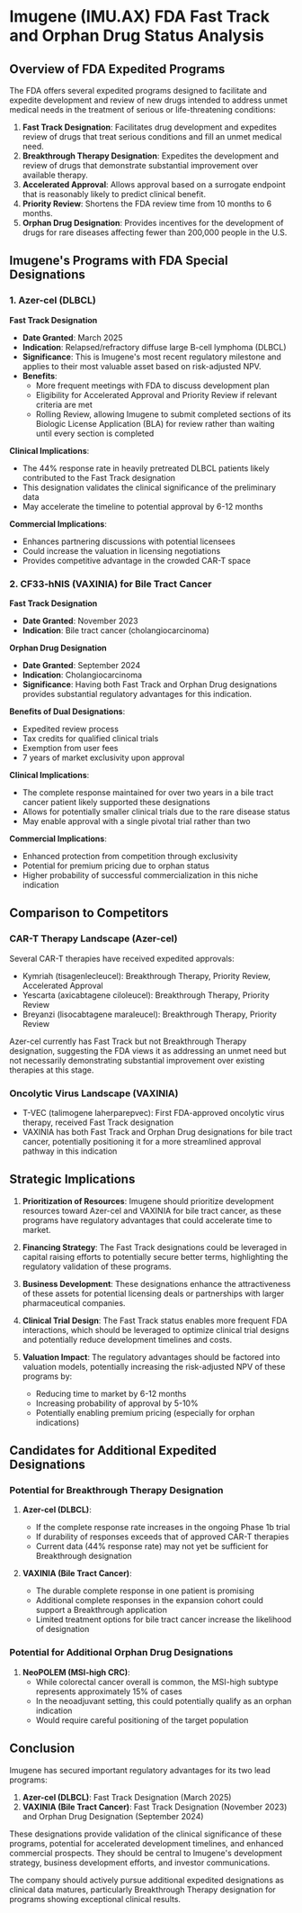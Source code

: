 # Imugene (IMU.AX) FDA Fast Track and Orphan Drug Status Analysis

## Overview of FDA Expedited Programs

The FDA offers several expedited programs designed to facilitate and expedite development and review of new drugs intended to address unmet medical needs in the treatment of serious or life-threatening conditions:

1. **Fast Track Designation**: Facilitates drug development and expedites review of drugs that treat serious conditions and fill an unmet medical need.
2. **Breakthrough Therapy Designation**: Expedites the development and review of drugs that demonstrate substantial improvement over available therapy.
3. **Accelerated Approval**: Allows approval based on a surrogate endpoint that is reasonably likely to predict clinical benefit.
4. **Priority Review**: Shortens the FDA review time from 10 months to 6 months.
5. **Orphan Drug Designation**: Provides incentives for the development of drugs for rare diseases affecting fewer than 200,000 people in the U.S.

## Imugene's Programs with FDA Special Designations

### 1. Azer-cel (DLBCL)

**Fast Track Designation**
- **Date Granted**: March 2025
- **Indication**: Relapsed/refractory diffuse large B-cell lymphoma (DLBCL)
- **Significance**: This is Imugene's most recent regulatory milestone and applies to their most valuable asset based on risk-adjusted NPV.
- **Benefits**:
  - More frequent meetings with FDA to discuss development plan
  - Eligibility for Accelerated Approval and Priority Review if relevant criteria are met
  - Rolling Review, allowing Imugene to submit completed sections of its Biologic License Application (BLA) for review rather than waiting until every section is completed

**Clinical Implications**:
- The 44% response rate in heavily pretreated DLBCL patients likely contributed to the Fast Track designation
- This designation validates the clinical significance of the preliminary data
- May accelerate the timeline to potential approval by 6-12 months

**Commercial Implications**:
- Enhances partnering discussions with potential licensees
- Could increase the valuation in licensing negotiations
- Provides competitive advantage in the crowded CAR-T space

### 2. CF33-hNIS (VAXINIA) for Bile Tract Cancer

**Fast Track Designation**
- **Date Granted**: November 2023
- **Indication**: Bile tract cancer (cholangiocarcinoma)

**Orphan Drug Designation**
- **Date Granted**: September 2024
- **Indication**: Cholangiocarcinoma
- **Significance**: Having both Fast Track and Orphan Drug designations provides substantial regulatory advantages for this indication.

**Benefits of Dual Designations**:
- Expedited review process
- Tax credits for qualified clinical trials
- Exemption from user fees
- 7 years of market exclusivity upon approval

**Clinical Implications**:
- The complete response maintained for over two years in a bile tract cancer patient likely supported these designations
- Allows for potentially smaller clinical trials due to the rare disease status
- May enable approval with a single pivotal trial rather than two

**Commercial Implications**:
- Enhanced protection from competition through exclusivity
- Potential for premium pricing due to orphan status
- Higher probability of successful commercialization in this niche indication

## Comparison to Competitors

### CAR-T Therapy Landscape (Azer-cel)

Several CAR-T therapies have received expedited approvals:
- Kymriah (tisagenlecleucel): Breakthrough Therapy, Priority Review, Accelerated Approval
- Yescarta (axicabtagene ciloleucel): Breakthrough Therapy, Priority Review
- Breyanzi (lisocabtagene maraleucel): Breakthrough Therapy, Priority Review

Azer-cel currently has Fast Track but not Breakthrough Therapy designation, suggesting the FDA views it as addressing an unmet need but not necessarily demonstrating substantial improvement over existing therapies at this stage.

### Oncolytic Virus Landscape (VAXINIA)

- T-VEC (talimogene laherparepvec): First FDA-approved oncolytic virus therapy, received Fast Track designation
- VAXINIA has both Fast Track and Orphan Drug designations for bile tract cancer, potentially positioning it for a more streamlined approval pathway in this indication

## Strategic Implications

1. **Prioritization of Resources**: Imugene should prioritize development resources toward Azer-cel and VAXINIA for bile tract cancer, as these programs have regulatory advantages that could accelerate time to market.

2. **Financing Strategy**: The Fast Track designations could be leveraged in capital raising efforts to potentially secure better terms, highlighting the regulatory validation of these programs.

3. **Business Development**: These designations enhance the attractiveness of these assets for potential licensing deals or partnerships with larger pharmaceutical companies.

4. **Clinical Trial Design**: The Fast Track status enables more frequent FDA interactions, which should be leveraged to optimize clinical trial designs and potentially reduce development timelines and costs.

5. **Valuation Impact**: The regulatory advantages should be factored into valuation models, potentially increasing the risk-adjusted NPV of these programs by:
   - Reducing time to market by 6-12 months
   - Increasing probability of approval by 5-10%
   - Potentially enabling premium pricing (especially for orphan indications)

## Candidates for Additional Expedited Designations

### Potential for Breakthrough Therapy Designation

1. **Azer-cel (DLBCL)**:
   - If the complete response rate increases in the ongoing Phase 1b trial
   - If durability of responses exceeds that of approved CAR-T therapies
   - Current data (44% response rate) may not yet be sufficient for Breakthrough designation

2. **VAXINIA (Bile Tract Cancer)**:
   - The durable complete response in one patient is promising
   - Additional complete responses in the expansion cohort could support a Breakthrough application
   - Limited treatment options for bile tract cancer increase the likelihood of designation

### Potential for Additional Orphan Drug Designations

1. **NeoPOLEM (MSI-high CRC)**:
   - While colorectal cancer overall is common, the MSI-high subtype represents approximately 15% of cases
   - In the neoadjuvant setting, this could potentially qualify as an orphan indication
   - Would require careful positioning of the target population

## Conclusion

Imugene has secured important regulatory advantages for its two lead programs:
1. **Azer-cel (DLBCL)**: Fast Track Designation (March 2025)
2. **VAXINIA (Bile Tract Cancer)**: Fast Track Designation (November 2023) and Orphan Drug Designation (September 2024)

These designations provide validation of the clinical significance of these programs, potential for accelerated development timelines, and enhanced commercial prospects. They should be central to Imugene's development strategy, business development efforts, and investor communications.

The company should actively pursue additional expedited designations as clinical data matures, particularly Breakthrough Therapy designation for programs showing exceptional clinical results.
